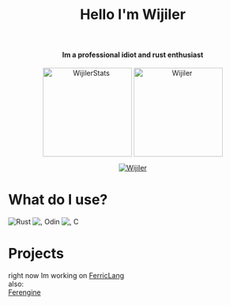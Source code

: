 <h1 align="center"> Hello I'm Wijiler </h1>
<br>
<h4 align="center">Im a professional idiot and rust enthusiast </h4>
<p align="center">
<img height="180em" src="https://github-readme-stats.vercel.app/api?username=Wijiler&hide_border=true&count_private=true&show_icons=true&theme=gruvbox" alt="WijilerStats" align = "center"/>
<img height="180em" src="https://github-readme-stats.vercel.app/api/top-langs?username=Wijiler&show_icons=true&locale=en&layout=compact&hide_border=true&theme=gruvbox" alt="Wijiler" align = "center"/></p>
</p>

<p align="center">
 <a href="https://github.com/Wijiler"><img src="https://github-profile-trophy.vercel.app/?username=Wijiler&margin-w=5&theme=gruvbox" alt="Wijiler" /></a>
</p>

# What do I use?
![Rust](https://upload.wikimedia.org/wikipedia/commons/d/d5/Rust_programming_language_black_logo.svg) ![, Odin](https://odin-lang.org/images/logo-slim.png) ![, C](https://i.pinimg.com/originals/6e/46/e7/6e46e7dbe2bb73dacc055e5dbd85c3ad.png)
# Projects

right now Im working on [FerricLang](https://github.com/wijiler/FerricLang "I may rename this to ferrous")  
also:  
[Ferengine](https://github.com/wijiler/ferengine "A WIP game engine")
